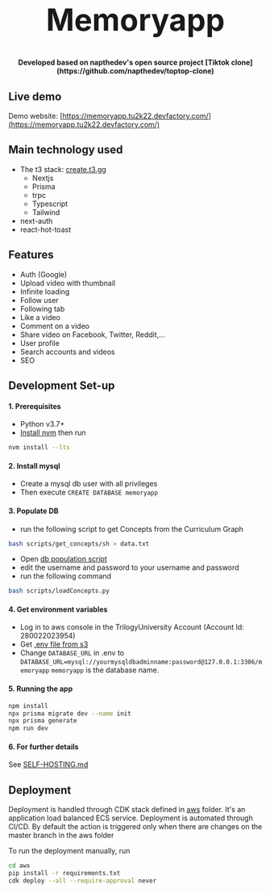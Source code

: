 <h1 align="center" style="font-size: 60px">Memoryapp</h1>

<p align="center"><strong>Developed based on napthedev's open source project [Tiktok clone](https://github.com/napthedev/toptop-clone)</strong></p>

## Live demo

Demo website: [https://memoryapp.tu2k22.devfactory.com/](https://memoryapp.tu2k22.devfactory.com/)
## Main technology used

- The t3 stack: [create.t3.gg](https://create.t3.gg/)
  - Nextjs
  - Prisma
  - trpc
  - Typescript
  - Tailwind
- next-auth
- react-hot-toast

## Features

- Auth (Google)
- Upload video with thumbnail
- Infinite loading
- Follow user
- Following tab
- Like a video
- Comment on a video
- Share video on Facebook, Twitter, Reddit,...
- User profile
- Search accounts and videos
- SEO

## Development Set-up

#### 1. Prerequisites
- Python v3.7+
- [Install nvm](https://www.freecodecamp.org/news/node-version-manager-nvm-install-guide/) then run
```bash
nvm install --lts
```
#### 2. Install mysql
- Create a mysql db user with all privileges
- Then execute `CREATE DATABASE memoryapp`
#### 3. Populate DB
- run the following script to get Concepts from the Curriculum Graph
```bash
bash scripts/get_concepts/sh > data.txt
```
- Open [db population script](./scripts/loadConcepts.py)
- edit the username and password to your username and password
- run the following command
```bash
bash scripts/loadConcepts.py
```
#### 4. Get environment variables
- Log in to aws console in the TrilogyUniversity Account (Account Id: 280022023954)
- Get [.env file from s3](https://s3.console.aws.amazon.com/s3/upload/tu2k22-memoryapp)
- Change `DATABASE_URL` in .env to `DATABASE_URL=mysql://yourmysqldbadminname:password@127.0.0.1:3306/memoryapp`
`memoryapp` is the database name.

#### 5. Running the app

```bash
npm install
npx prisma migrate dev --name init
npx prisma generate
npm run dev
```

#### 6. For further details
See [SELF-HOSTING.md](/SELF-HOSTING.md)

## Deployment
Deployment is handled through CDK stack defined in [aws](./aws/) folder.
It's an application load balanced ECS service. 
Deployment is automated through CI/CD. By default the action is triggered only when there are changes on the master branch in the aws folder

To run the deployment manually, run

```bash
cd aws
pip install -r requirements.txt
cdk deploy --all --require-approval never
```
